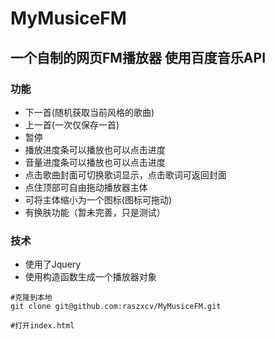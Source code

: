 # MyMusiceFM
## 一个自制的网页FM播放器 使用百度音乐API

### 功能
* 下一首(随机获取当前风格的歌曲)
* 上一首(一次仅保存一首)
* 暂停
* 播放进度条可以播放也可以点击进度
* 音量进度条可以播放也可以点击进度
* 点击歌曲封面可切换歌词显示，点击歌词可返回封面
* 点住顶部可自由拖动播放器主体
* 可将主体缩小为一个图标(图标可拖动)
* 有换肤功能（暂未完善，只是测试）

### 技术
* 使用了Jquery
* 使用构造函数生成一个播放器对象

```
#克隆到本地
git clone git@github.com:raszxcv/MyMusiceFM.git

#打开index.html
```
